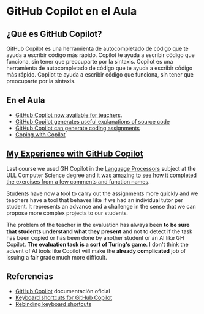 
# GitHub Copilot en el Aula

## ¿Qué es GitHub Copilot?

GitHub Copilot es una herramienta de autocompletado de código que te ayuda a escribir código más rápido. Copilot te ayuda a escribir código que funciona, sin tener que preocuparte por la sintaxis. Copilot es una herramienta de autocompletado de código que te ayuda a escribir código más rápido. Copilot te ayuda a escribir código que funciona, sin tener que preocuparte por la sintaxis.

## En el Aula


* [GitHub Copilot now available for teachers](https://github.blog/2022-09-08-github-copilot-now-available-for-teachers/).
* [GitHub Copilot generates useful explanations of source code](https://github.blog/2022-09-08-github-copilot-now-available-for-teachers/#github-copilot-generates-useful-explanations-of-source-code)
* [GitHub Copilot can generate coding assignments](https://github.blog/2022-09-08-github-copilot-now-available-for-teachers/#github-copilot-can-generate-coding-assignments)
* [Coping with Copilot](https://www.sigarch.org/coping-with-copilot/)


## [My Experience with GitHub Copilot](https://github.com/community/Global-Campus-Teachers/discussions/118#discussioncomment-3606379)

Last course we used GH Copilot in the [Language Processors](https://ull-esit-gradoii-pl.github.io/) subject at the ULL Computer Science degree and  <a href="https://youtu.be/bxadjvhtffs" target="_blank">it was amazing to see how it  completed the exercises from a few comments and function names</a>.

Students have now a tool to carry out the assignments more quickly and we teachers have a tool that behaves like if we had an individual tutor per student. It represents an advance and a challenge in the sense that we can propose more complex projects to our students.

The problem of the teacher in the evaluation has always been **to be sure that students understand what they present** and not to detect if the task has been copied or has been done by another student or an AI like GH Copilot. **The evaluation task is a sort of Turing's game**. I don't think the advent of AI tools like Copilot will make the **already complicated** job of issuing a fair grade much more difficult.

## Referencias

* [GitHub Copilot](https://docs.github.com/en/copilot) documentación oficial
* [Keyboard shortcuts for GitHub Copilot](https://docs.github.com/en/copilot/configuring-github-copilot/configuring-github-copilot-in-visual-studio-code#keyboard-shortcuts-for-github-copilot)
* [Rebinding keyboard shortcuts](https://docs.github.com/en/copilot/configuring-github-copilot/configuring-github-copilot-in-visual-studio-code#rebinding-keyboard-shortcuts)
